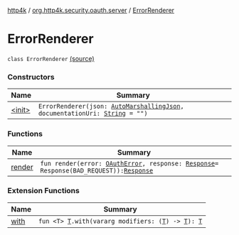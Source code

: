 [http4k](../../index.md) / [org.http4k.security.oauth.server](../index.md) / [ErrorRenderer](./index.md)

# ErrorRenderer

`class ErrorRenderer` [(source)](https://github.com/http4k/http4k/blob/master/http4k-security-oauth/src/main/kotlin/org/http4k/security/oauth/server/ErrorRenderer.kt#L15)

### Constructors

| Name | Summary |
|---|---|
| [&lt;init&gt;](-init-.md) | `ErrorRenderer(json: `[`AutoMarshallingJson`](../../org.http4k.format/-auto-marshalling-json/index.md)`, documentationUri: `[`String`](https://kotlinlang.org/api/latest/jvm/stdlib/kotlin/-string/index.html)` = "")` |

### Functions

| Name | Summary |
|---|---|
| [render](render.md) | `fun render(error: `[`OAuthError`](../-o-auth-error/index.md)`, response: `[`Response`](../../org.http4k.core/-response/index.md)` = Response(BAD_REQUEST)): `[`Response`](../../org.http4k.core/-response/index.md) |

### Extension Functions

| Name | Summary |
|---|---|
| [with](../../org.http4k.core/with.md) | `fun <T> `[`T`](../../org.http4k.core/with.md#T)`.with(vararg modifiers: (`[`T`](../../org.http4k.core/with.md#T)`) -> `[`T`](../../org.http4k.core/with.md#T)`): `[`T`](../../org.http4k.core/with.md#T) |

